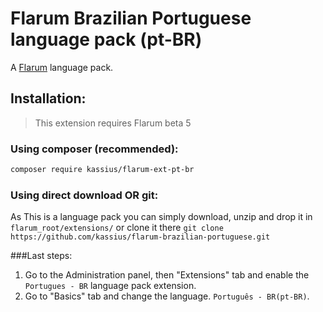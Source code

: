 # Flarum Brazilian Portuguese language pack (pt-BR)

A [Flarum](http://flarum.org) language pack.

## Installation:

> This extension requires Flarum beta 5
### Using composer (recommended):

```bash
composer require kassius/flarum-ext-pt-br
```

### Using direct download OR git:
As This is a language pack you can simply download, unzip and drop it in `flarum_root/extensions/`
or clone it there `git clone https://github.com/kassius/flarum-brazilian-portuguese.git`


###Last steps:
1. Go to the Administration panel, then "Extensions" tab and enable the `Portugues - BR` language pack extension.
2. Go to "Basics" tab and change the language. `Português - BR(pt-BR)`.
